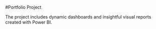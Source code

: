 #Portfolio Project

The project includes dynamic dashboards and insightful visual reports created with Power BI.
